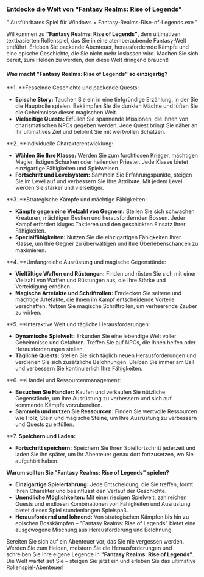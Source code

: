 ### Entdecke die Welt von "Fantasy Realms: Rise of Legends"
" Ausführbares Spiel für Windows = Fantasy-Realms-Rise-of-Legends.exe "

Willkommen zu **"Fantasy Realms: Rise of Legends"**, dem ultimativen textbasierten Rollenspiel, das Sie in eine atemberaubende Fantasy-Welt entführt. Erleben Sie packende Abenteuer, herausfordernde Kämpfe und eine epische Geschichte, die Sie nicht mehr loslassen wird. Machen Sie sich bereit, zum Helden zu werden, den diese Welt dringend braucht!

#### Was macht "Fantasy Realms: Rise of Legends" so einzigartig?

**1. **Fesselnde Geschichte und packende Quests:
- **Epische Story:** Tauchen Sie ein in eine tiefgründige Erzählung, in der Sie die Hauptrolle spielen. Bekämpfen Sie die dunklen Mächte und lüften Sie die Geheimnisse dieser magischen Welt.
- **Vielseitige Quests:** Erfüllen Sie spannende Missionen, die Ihnen von charismatischen NPCs gegeben werden. Jede Quest bringt Sie näher an Ihr ultimatives Ziel und belohnt Sie mit wertvollen Schätzen.

**2. **Individuelle Charakterentwicklung:
- **Wählen Sie Ihre Klasse:** Werden Sie zum furchtlosen Krieger, mächtigen Magier, listigen Schurken oder heilenden Priester. Jede Klasse bietet einzigartige Fähigkeiten und Spielweisen.
- **Fortschritt und Levelsystem:** Sammeln Sie Erfahrungspunkte, steigen Sie im Level auf und verbessern Sie Ihre Attribute. Mit jedem Level werden Sie stärker und vielseitiger.

**3. **Strategische Kämpfe und mächtige Fähigkeiten:
- **Kämpfe gegen eine Vielzahl von Gegnern:** Stellen Sie sich schwachen Kreaturen, mächtigen Bestien und herausfordernden Bossen. Jeder Kampf erfordert kluges Taktieren und den geschickten Einsatz Ihrer Fähigkeiten.
- **Spezialfähigkeiten:** Nutzen Sie die einzigartigen Fähigkeiten Ihrer Klasse, um Ihre Gegner zu überwältigen und Ihre Überlebenschancen zu maximieren.

**4. **Umfangreiche Ausrüstung und magische Gegenstände:
- **Vielfältige Waffen und Rüstungen:** Finden und rüsten Sie sich mit einer Vielzahl von Waffen und Rüstungen aus, die Ihre Stärke und Verteidigung erhöhen.
- **Magische Artefakte und Schriftrollen:** Entdecken Sie seltene und mächtige Artefakte, die Ihnen im Kampf entscheidende Vorteile verschaffen. Nutzen Sie magische Schriftrollen, um verheerende Zauber zu wirken.

**5. **Interaktive Welt und tägliche Herausforderungen:
- **Dynamische Spielwelt:** Erkunden Sie eine lebendige Welt voller Geheimnisse und Gefahren. Treffen Sie auf NPCs, die Ihnen helfen oder Herausforderungen stellen.
- **Tägliche Quests:** Stellen Sie sich täglich neuen Herausforderungen und verdienen Sie sich zusätzliche Belohnungen. Bleiben Sie immer am Ball und verbessern Sie kontinuierlich Ihre Fähigkeiten.

**6. **Handel und Ressourcenmanagement:
- **Besuchen Sie Händler:** Kaufen und verkaufen Sie nützliche Gegenstände, um Ihre Ausrüstung zu verbessern und sich auf kommende Kämpfe vorzubereiten.
- **Sammeln und nutzen Sie Ressourcen:** Finden Sie wertvolle Ressourcen wie Holz, Stein und magische Steine, um Ihre Ausrüstung zu verbessern und Quests zu erfüllen.

**7. **Speichern und Laden:**
- **Fortschritt speichern:** Speichern Sie Ihren Spielfortschritt jederzeit und laden Sie ihn später, um Ihr Abenteuer genau dort fortzusetzen, wo Sie aufgehört haben.

**Warum sollten Sie "Fantasy Realms: Rise of Legends" spielen?**

- **Einzigartige Spielerfahrung:** Jede Entscheidung, die Sie treffen, formt Ihren Charakter und beeinflusst den Verlauf der Geschichte.
- **Unendliche Möglichkeiten:** Mit einer riesigen Spielwelt, zahlreichen Quests und endlosen Kombinationen von Fähigkeiten und Ausrüstung bietet dieses Spiel stundenlangen Spielspaß.
- **Herausfordernd und lohnend:** Von strategischen Kämpfen bis hin zu epischen Bosskämpfen – "Fantasy Realms: Rise of Legends" bietet eine ausgewogene Mischung aus Herausforderung und Belohnung.

Bereiten Sie sich auf ein Abenteuer vor, das Sie nie vergessen werden. Werden Sie zum Helden, meistern Sie die Herausforderungen und schreiben Sie Ihre eigene Legende in **"Fantasy Realms: Rise of Legends"**. Die Welt wartet auf Sie – steigen Sie jetzt ein und erleben Sie das ultimative Rollenspiel-Abenteuer!
